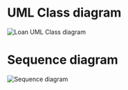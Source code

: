 # UML Class diagram
![Loan UML Class diagram](https://github.com/user-attachments/assets/5599e4a4-d4eb-4189-b715-49681fc19b8e)


# Sequence diagram
![Sequence diagram](https://github.com/user-attachments/assets/bdd3f259-5eff-4a2a-be16-5bf6a8d78788)
